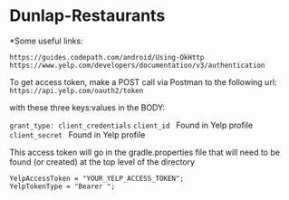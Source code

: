 # Dunlap-Restaurants

*Some useful links:

`https://guides.codepath.com/android/Using-OkHttp`
`https://www.yelp.com/developers/documentation/v3/authentication`

To get access token, make a POST call via Postman to the following url:
`https://api.yelp.com/oauth2/token`

with these three keys:values in the BODY:

`grant_type: client_credentials`
`client_id ` Found in Yelp profile
`client_secret ` Found in Yelp profile

This access token will go in the gradle.properties file that will need to be found (or created) at the top level of the directory
 
```
YelpAccessToken = "YOUR_YELP_ACCESS_TOKEN";
YelpTokenType = "Bearer ";

```
